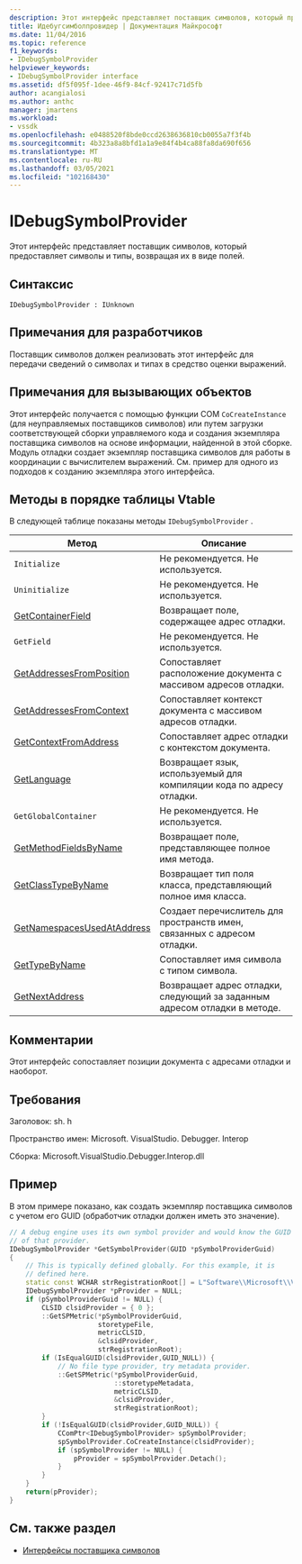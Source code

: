 ```yaml
---
description: Этот интерфейс представляет поставщик символов, который предоставляет символы и типы, возвращая их в виде полей.
title: Идебугсимболпровидер | Документация Майкрософт
ms.date: 11/04/2016
ms.topic: reference
f1_keywords:
- IDebugSymbolProvider
helpviewer_keywords:
- IDebugSymbolProvider interface
ms.assetid: df5f095f-1dee-46f9-84cf-92417c71d5fb
author: acangialosi
ms.author: anthc
manager: jmartens
ms.workload:
- vssdk
ms.openlocfilehash: e0488520f8bde0ccd2638636810cb0055a7f3f4b
ms.sourcegitcommit: 4b323a8a8bfd1a1a9e84f4b4ca88fa8da690f656
ms.translationtype: MT
ms.contentlocale: ru-RU
ms.lasthandoff: 03/05/2021
ms.locfileid: "102168430"
---
```

# <a name="idebugsymbolprovider"></a>IDebugSymbolProvider
Этот интерфейс представляет поставщик символов, который предоставляет символы и типы, возвращая их в виде полей.

## <a name="syntax"></a>Синтаксис

```
IDebugSymbolProvider : IUnknown
```

## <a name="notes-for-implementers"></a>Примечания для разработчиков
Поставщик символов должен реализовать этот интерфейс для передачи сведений о символах и типах в средство оценки выражений.

## <a name="notes-for-callers"></a>Примечания для вызывающих объектов
Этот интерфейс получается с помощью функции COM `CoCreateInstance` (для неуправляемых поставщиков символов) или путем загрузки соответствующей сборки управляемого кода и создания экземпляра поставщика символов на основе информации, найденной в этой сборке. Модуль отладки создает экземпляр поставщика символов для работы в координации с вычислителем выражений. См. пример для одного из подходов к созданию экземпляра этого интерфейса.

## <a name="methods-in-vtable-order"></a>Методы в порядке таблицы Vtable
В следующей таблице показаны методы `IDebugSymbolProvider` .

|Метод|Описание|
|------------|-----------------|
|`Initialize`|Не рекомендуется. Не используется.|
|`Uninitialize`|Не рекомендуется. Не используется.|
|[GetContainerField](../../../extensibility/debugger/reference/idebugsymbolprovider-getcontainerfield.md)|Возвращает поле, содержащее адрес отладки.|
|`GetField`|Не рекомендуется. Не используется.|
|[GetAddressesFromPosition](../../../extensibility/debugger/reference/idebugsymbolprovider-getaddressesfromposition.md)|Сопоставляет расположение документа с массивом адресов отладки.|
|[GetAddressesFromContext](../../../extensibility/debugger/reference/idebugsymbolprovider-getaddressesfromcontext.md)|Сопоставляет контекст документа с массивом адресов отладки.|
|[GetContextFromAddress](../../../extensibility/debugger/reference/idebugsymbolprovider-getcontextfromaddress.md)|Сопоставляет адрес отладки с контекстом документа.|
|[GetLanguage](../../../extensibility/debugger/reference/idebugsymbolprovider-getlanguage.md)|Возвращает язык, используемый для компиляции кода по адресу отладки.|
|`GetGlobalContainer`|Не рекомендуется. Не используется.|
|[GetMethodFieldsByName](../../../extensibility/debugger/reference/idebugsymbolprovider-getmethodfieldsbyname.md)|Возвращает поле, представляющее полное имя метода.|
|[GetClassTypeByName](../../../extensibility/debugger/reference/idebugsymbolprovider-getclasstypebyname.md)|Возвращает тип поля класса, представляющий полное имя класса.|
|[GetNamespacesUsedAtAddress](../../../extensibility/debugger/reference/idebugsymbolprovider-getnamespacesusedataddress.md)|Создает перечислитель для пространств имен, связанных с адресом отладки.|
|[GetTypeByName](../../../extensibility/debugger/reference/idebugsymbolprovider-gettypebyname.md)|Сопоставляет имя символа с типом символа.|
|[GetNextAddress](../../../extensibility/debugger/reference/idebugsymbolprovider-getnextaddress.md)|Возвращает адрес отладки, следующий за заданным адресом отладки в методе.|

## <a name="remarks"></a>Комментарии
Этот интерфейс сопоставляет позиции документа с адресами отладки и наоборот.

## <a name="requirements"></a>Требования
Заголовок: sh. h

Пространство имен: Microsoft. VisualStudio. Debugger. Interop

Сборка: Microsoft.VisualStudio.Debugger.Interop.dll

## <a name="example"></a>Пример
В этом примере показано, как создать экземпляр поставщика символов с учетом его GUID (обработчик отладки должен иметь это значение).

```cpp
// A debug engine uses its own symbol provider and would know the GUID
// of that provider.
IDebugSymbolProvider *GetSymbolProvider(GUID *pSymbolProviderGuid)
{
    // This is typically defined globally. For this example, it is
    // defined here.
    static const WCHAR strRegistrationRoot[] = L"Software\\Microsoft\\VisualStudio\\8.0Exp";
    IDebugSymbolProvider *pProvider = NULL;
    if (pSymbolProviderGuid != NULL) {
        CLSID clsidProvider = { 0 };
        ::GetSPMetric(*pSymbolProviderGuid,
                      storetypeFile,
                      metricCLSID,
                      &clsidProvider,
                      strRegistrationRoot);
        if (IsEqualGUID(clsidProvider,GUID_NULL)) {
            // No file type provider, try metadata provider.
            ::GetSPMetric(*pSymbolProviderGuid,
                          ::storetypeMetadata,
                          metricCLSID,
                          &clsidProvider,
                          strRegistrationRoot);
        }
        if (!IsEqualGUID(clsidProvider,GUID_NULL)) {
            CComPtr<IDebugSymbolProvider> spSymbolProvider;
            spSymbolProvider.CoCreateInstance(clsidProvider);
            if (spSymbolProvider != NULL) {
                pProvider = spSymbolProvider.Detach();
            }
        }
    }
    return(pProvider);
}
```

## <a name="see-also"></a>См. также раздел
- [Интерфейсы поставщика символов](../../../extensibility/debugger/reference/symbol-provider-interfaces.md)
